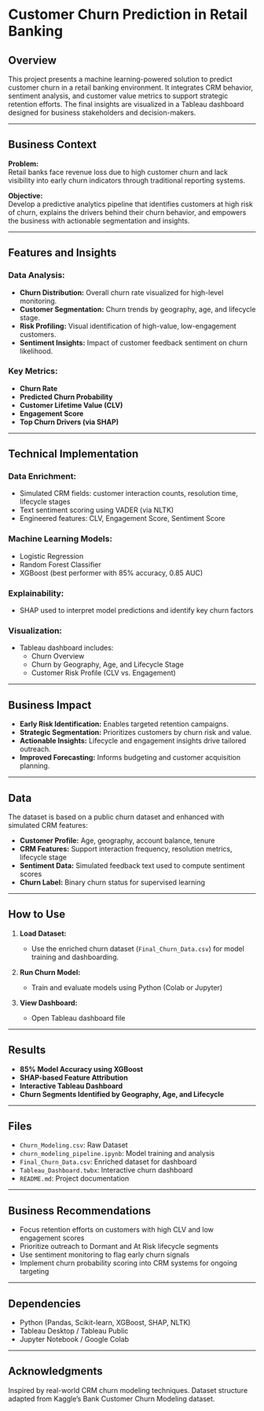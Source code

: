 
# Customer Churn Prediction in Retail Banking

## Overview  
This project presents a machine learning-powered solution to predict customer churn in a retail banking environment. It integrates CRM behavior, sentiment analysis, and customer value metrics to support strategic retention efforts. The final insights are visualized in a Tableau dashboard designed for business stakeholders and decision-makers.

---

## Business Context

**Problem:**  
Retail banks face revenue loss due to high customer churn and lack visibility into early churn indicators through traditional reporting systems.

**Objective:**  
Develop a predictive analytics pipeline that identifies customers at high risk of churn, explains the drivers behind their churn behavior, and empowers the business with actionable segmentation and insights.

---

## Features and Insights

### Data Analysis:
- **Churn Distribution:** Overall churn rate visualized for high-level monitoring.
- **Customer Segmentation:** Churn trends by geography, age, and lifecycle stage.
- **Risk Profiling:** Visual identification of high-value, low-engagement customers.
- **Sentiment Insights:** Impact of customer feedback sentiment on churn likelihood.

### Key Metrics:
- **Churn Rate**
- **Predicted Churn Probability**
- **Customer Lifetime Value (CLV)**
- **Engagement Score**
- **Top Churn Drivers (via SHAP)**

---

## Technical Implementation

### Data Enrichment:
- Simulated CRM fields: customer interaction counts, resolution time, lifecycle stages
- Text sentiment scoring using VADER (via NLTK)
- Engineered features: CLV, Engagement Score, Sentiment Score

### Machine Learning Models:
- Logistic Regression
- Random Forest Classifier
- XGBoost (best performer with 85% accuracy, 0.85 AUC)

### Explainability:
- SHAP used to interpret model predictions and identify key churn factors

### Visualization:
- Tableau dashboard includes:
  - Churn Overview
  - Churn by Geography, Age, and Lifecycle Stage
  - Customer Risk Profile (CLV vs. Engagement)


---

## Business Impact

- **Early Risk Identification:** Enables targeted retention campaigns.
- **Strategic Segmentation:** Prioritizes customers by churn risk and value.
- **Actionable Insights:** Lifecycle and engagement insights drive tailored outreach.
- **Improved Forecasting:** Informs budgeting and customer acquisition planning.

---

## Data

The dataset is based on a public churn dataset and enhanced with simulated CRM features:

- **Customer Profile:** Age, geography, account balance, tenure
- **CRM Features:** Support interaction frequency, resolution metrics, lifecycle stage
- **Sentiment Data:** Simulated feedback text used to compute sentiment scores
- **Churn Label:** Binary churn status for supervised learning

---

## How to Use

1. **Load Dataset:**
   - Use the enriched churn dataset (`Final_Churn_Data.csv`) for model training and dashboarding.

2. **Run Churn Model:**
   - Train and evaluate models using Python (Colab or Jupyter)

3. **View Dashboard:**
   - Open Tableau dashboard file 

---

## Results

- **85% Model Accuracy using XGBoost**
- **SHAP-based Feature Attribution**
- **Interactive Tableau Dashboard**
- **Churn Segments Identified by Geography, Age, and Lifecycle**

---

## Files

- `Churn_Modeling.csv`: Raw Dataset
- `churn_modeling_pipeline.ipynb`: Model training and analysis
- `Final_Churn_Data.csv`: Enriched dataset for dashboard
- `Tableau_Dashboard.twbx`: Interactive churn dashboard
- `README.md`: Project documentation

---

## Business Recommendations

- Focus retention efforts on customers with high CLV and low engagement scores
- Prioritize outreach to Dormant and At Risk lifecycle segments
- Use sentiment monitoring to flag early churn signals
- Implement churn probability scoring into CRM systems for ongoing targeting

---

## Dependencies

- Python (Pandas, Scikit-learn, XGBoost, SHAP, NLTK)
- Tableau Desktop / Tableau Public
- Jupyter Notebook / Google Colab

---

## Acknowledgments

Inspired by real-world CRM churn modeling techniques. Dataset structure adapted from Kaggle’s Bank Customer Churn Modeling dataset.
